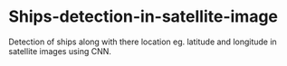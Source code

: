 # Ships-detection-in-satellite-image
Detection of ships along with there location eg. latitude and longitude in satellite images using CNN.

